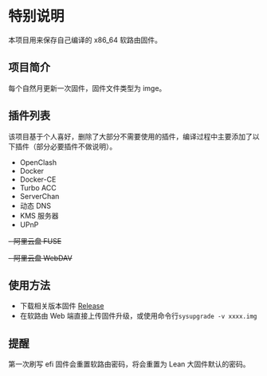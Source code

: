 # 特别说明

本项目用来保存自己编译的 x86_64 软路由固件。

## 项目简介

每个自然月更新一次固件，固件文件类型为 imge。

## 插件列表

该项目基于个人喜好，删除了大部分不需要使用的插件，编译过程中主要添加了以下插件（部分必要插件不做说明）。

- OpenClash
- Docker
- Docker-CE
- Turbo ACC
- ServerChan
- 动态 DNS
- KMS 服务器
- UPnP

~~- 阿里云盘 FUSE~~

~~- 阿里云盘 WebDAV~~


## 使用方法

- 下载相关版本固件 [Release](https://github.com/brick713/OpenWRT_X86_64/releases)
- 在软路由 Web 端直接上传固件升级，或使用命令行`sysupgrade -v xxxx.img`


## 提醒

第一次刷写 efi 固件会重置软路由密码，将会重置为 Lean 大固件默认的密码。
